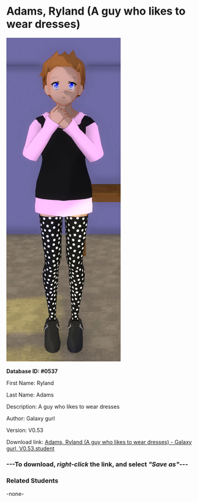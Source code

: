 # Adams, Ryland (A guy who likes to wear dresses)

<img src="../../Files/Images/Adams, Ryland (A guy who likes to wear dresses).png" title="Adams, Ryland (A guy who likes to wear dresses) - Galaxy gurl, V0.53">

**Database ID: #0537**

First Name: Ryland

Last Name: Adams

Description: A guy who likes to wear dresses

Author: Galaxy gurl

Version: V0.53

Download link: <a href="https://raw.githubusercontent.com/Arbiter1223/Daigaku-Gurashi-Custom-Students/master/Files/Student%20Files/Adams%2C%20Ryland%20(A%20guy%20who%20likes%20to%20wear%20dresses)%20-%20Galaxy%20gurl%2C%20V0.53.student">Adams, Ryland (A guy who likes to wear dresses) - Galaxy gurl, V0.53.student</a>

### ---**To download, _right-click_ the link, and select _"Save as"_**---

### Related Students

-none-
